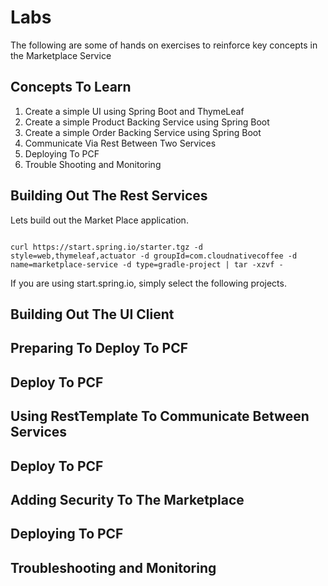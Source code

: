 # Labs

The following are some of hands on exercises to reinforce key concepts in the Marketplace Service

## Concepts To Learn
1. Create a simple UI using Spring Boot and ThymeLeaf
2. Create a simple Product Backing Service using Spring Boot
3. Create a simple Order Backing Service using Spring Boot
4. Communicate Via Rest Between Two Services
5. Deploying To PCF
6. Trouble Shooting and Monitoring

## Building Out The Rest Services

Lets build out the Market Place application. 

```shell

curl https://start.spring.io/starter.tgz -d style=web,thymeleaf,actuator -d groupId=com.cloudnativecoffee -d name=marketplace-service -d type=gradle-project | tar -xzvf -

```

If you are using start.spring.io, simply select the following projects.


## Building Out The UI Client

## Preparing To Deploy To PCF

## Deploy To PCF

## Using RestTemplate To Communicate Between Services

## Deploy To PCF

## Adding Security To The Marketplace

## Deploying To PCF

## Troubleshooting and Monitoring
